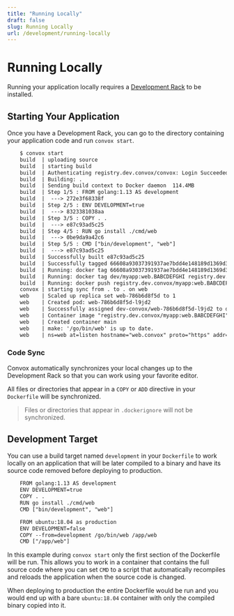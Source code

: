 ```yaml
---
title: "Running Locally"
draft: false
slug: Running Locally
url: /development/running-locally
---
```


# Running Locally

Running your application locally requires a [Development Rack](/installation/development-rack) to be installed.

## Starting Your Application

Once you have a Development Rack, you can go to the directory containing your application code and run `convox start`.
```html
    $ convox start
    build  | uploading source
    build  | starting build
    build  | Authenticating registry.dev.convox/convox: Login Succeeded
    build  | Building: .
    build  | Sending build context to Docker daemon  114.4MB
    build  | Step 1/5 : FROM golang:1.13 AS development
    build  |  ---> 272e3f68338f
    build  | Step 2/5 : ENV DEVELOPMENT=true
    build  |  ---> 8323381038aa
    build  | Step 3/5 : COPY . .
    build  |  ---> e87c93ad5c25
    build  | Step 4/5 : RUN go install ./cmd/web
    build  |  ---> 0be9da9a42c6
    build  | Step 5/5 : CMD ["bin/development", "web"]
    build  |  ---> e87c93ad5c25
    build  | Successfully built e87c93ad5c25
    build  | Successfully tagged 66608a93037391937ae7bdd4e148189d1369d38e:latest
    build  | Running: docker tag 66608a93037391937ae7bdd4e148189d1369d38e dev/myapp:web.BABCDEFGHI
    build  | Running: docker tag dev/myapp:web.BABCDEFGHI registry.dev.convox/myapp:web.BABCDEFGHI
    build  | Running: docker push registry.dev.convox/myapp:web.BABCDEFGHI
    convox | starting sync from . to . on web
    web    | Scaled up replica set web-786b6d8f5d to 1
    web    | Created pod: web-786b6d8f5d-l9jd2
    web    | Successfully assigned dev-convox/web-786b6d8f5d-l9jd2 to docker-desktop
    web    | Container image "registry.dev.convox/myapp:web.BABCDEFGHI" already present on machine
    web    | Created container main
    web    | make: '/go/bin/web' is up to date.
    web    | ns=web at=listen hostname="web.convox" proto="https" addr=":3000"
```
### Code Sync

Convox automatically synchronizes your local changes up to the Development Rack so that you can work
using your favorite editor.

All files or directories that appear in a `COPY` or `ADD` directive in your `Dockerfile` will be
synchronized.

> Files or directories that appear in `.dockerignore` will not be synchronized.

## Development Target

You can use a build target named `development` in your `Dockerfile` to work locally on an application that will be
later compiled to a binary and have its source code removed before deploying to production.
```html
    FROM golang:1.13 AS development
    ENV DEVELOPMENT=true
    COPY . .
    RUN go install ./cmd/web
    CMD ["bin/development", "web"]

    FROM ubuntu:18.04 as production
    ENV DEVELOPMENT=false
    COPY --from=development /go/bin/web /app/web
    CMD ["/app/web"]
```
In this example during `convox start` only the first section of the Dockerfile will be run. This allows you to
work in a container that contains the full source code where you can set `CMD` to a script that automatically
recompiles and reloads the application when the source code is changed.

When deploying to production the entire Dockerfile would be run and you would end up with a bare `ubuntu:18.04` container
with only the compiled binary copied into it.